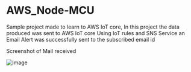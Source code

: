 # AWS_Node-MCU

Sample project made to learn to AWS IoT core,
In this project the data produced was sent to AWS IoT core
Using IoT rules and SNS Service an Email Alert was successfully sent to the subscribed email id


Screenshot of Mail received

![image](https://user-images.githubusercontent.com/33170852/155889648-0eb1b4bf-2e14-42ee-bc93-9c262b3d4af4.png)
